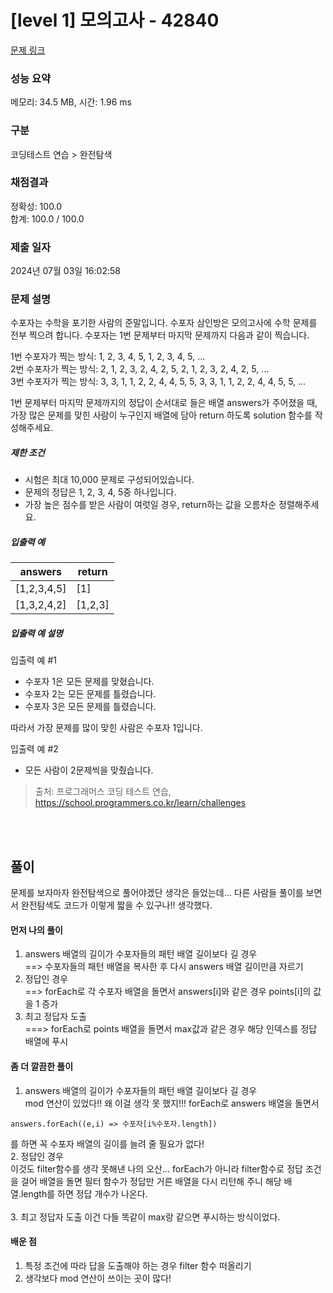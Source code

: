 # [level 1] 모의고사 - 42840 

[문제 링크](https://school.programmers.co.kr/learn/courses/30/lessons/42840) 

### 성능 요약

메모리: 34.5 MB, 시간: 1.96 ms

### 구분

코딩테스트 연습 > 완전탐색

### 채점결과

정확성: 100.0<br/>합계: 100.0 / 100.0

### 제출 일자

2024년 07월 03일 16:02:58

### 문제 설명

<p>수포자는 수학을 포기한 사람의 준말입니다. 수포자 삼인방은 모의고사에 수학 문제를 전부 찍으려 합니다. 수포자는 1번 문제부터 마지막 문제까지 다음과 같이 찍습니다.</p>

<p>1번 수포자가 찍는 방식: 1, 2, 3, 4, 5, 1, 2, 3, 4, 5, ...<br>
2번 수포자가 찍는 방식: 2, 1, 2, 3, 2, 4, 2, 5, 2, 1, 2, 3, 2, 4, 2, 5, ...<br>
3번 수포자가 찍는 방식: 3, 3, 1, 1, 2, 2, 4, 4, 5, 5, 3, 3, 1, 1, 2, 2, 4, 4, 5, 5, ...</p>

<p>1번 문제부터 마지막 문제까지의 정답이 순서대로 들은 배열 answers가 주어졌을 때, 가장 많은 문제를 맞힌 사람이 누구인지 배열에 담아 return 하도록 solution 함수를 작성해주세요.</p>

<h5>제한 조건</h5>

<ul>
<li>시험은 최대 10,000 문제로 구성되어있습니다.</li>
<li>문제의 정답은 1, 2, 3, 4, 5중 하나입니다.</li>
<li>가장 높은 점수를 받은 사람이 여럿일 경우, return하는 값을 오름차순 정렬해주세요.</li>
</ul>

<h5>입출력 예</h5>
<table class="table">
        <thead><tr>
<th>answers</th>
<th>return</th>
</tr>
</thead>
        <tbody><tr>
<td>[1,2,3,4,5]</td>
<td>[1]</td>
</tr>
<tr>
<td>[1,3,2,4,2]</td>
<td>[1,2,3]</td>
</tr>
</tbody>
      </table>
<h5>입출력 예 설명</h5>

<p>입출력 예 #1</p>

<ul>
<li>수포자 1은 모든 문제를 맞혔습니다.</li>
<li>수포자 2는 모든 문제를 틀렸습니다.</li>
<li>수포자 3은 모든 문제를 틀렸습니다.</li>
</ul>

<p>따라서 가장 문제를 많이 맞힌 사람은 수포자 1입니다.</p>

<p>입출력 예 #2</p>

<ul>
<li>모든 사람이 2문제씩을 맞췄습니다.</li>
</ul>


> 출처: 프로그래머스 코딩 테스트 연습, https://school.programmers.co.kr/learn/challenges

<br /><br />
## 풀이

문제를 보자마자 완전탐색으로 풀어야겠단 생각은 들었는데... 다른 사람들 풀이를 보면서 완전탐색도 코드가 이렇게 짧을 수 있구나!! 생각했다. 

#### 먼저 나의 풀이
1. answers 배열의 길이가 수포자들의 패턴 배열 길이보다 길 경우
<br />==> 수포자들의 패턴 배열을 복사한 후 다시 answers 배열 길이만큼 자르기
2. 정답인 경우
<br />==> forEach로 각 수포자 배열을 돌면서 answers[i]와 같은 경우 points[i]의 값을 1 증가
3. 최고 정답자 도출
<br />===> forEach로 points 배열을 돌면서 max값과 같은 경우 해당 인덱스를 정답 배열에 푸시

#### 좀 더 깔끔한 풀이
1. answers 배열의 길이가 수포자들의 패턴 배열 길이보다 길 경우
<br /> mod 연산이 있었다!! 왜 이걸 생각 못 했지!!! forEach로 answers 배열을 돌면서 
```
answers.forEach((e,i) => 수포자[i%수포자.length])
```
를 하면 꼭 수포자 배열의 길이를 늘려 줄 필요가 없다!
<br />2. 정답인 경우
<br /> 이것도 filter함수를 생각 못해낸 나의 오산...
forEach가 아니라 filter함수로 정답 조건을 걸어 배열을 돌면 필터 함수가 정답만 거른 배열을 다시 리턴해 주니 해당 배열.length를 하면 정답 개수가 나온다.<br />
<br />3. 최고 정답자 도출
이건 다들 똑같이 max랑 같으면 푸시하는 방식이었다. 

#### 배운 점
1. 특정 조건에 따라 답을 도출해야 하는 경우 filter 함수 떠올리기
2. 생각보다 mod 연산이 쓰이는 곳이 많다!

